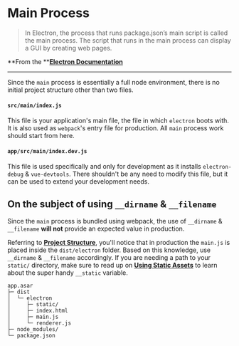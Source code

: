 # Main Process

> In Electron, the process that runs package.json’s main script is called the main process. The script that runs in the main process can display a GUI by creating web pages.

**From the **[**Electron Documentation**](http://electron.atom.io/docs/tutorial/quick-start/#main-process)

---

Since the `main` process is essentially a full node environment, there is no initial project structure other than two files.

#### `src/main/index.js`

This file is your application's main file, the file in which `electron` boots with. It is also used as `webpack`'s entry file for production. All `main` process work should start from here.

#### `app/src/main/index.dev.js`

This file is used specifically and only for development as it installs `electron-debug` & `vue-devtools`. There shouldn't be any need to modify this file, but it can be used to extend your development needs.

## On the subject of using `__dirname` & `__filename`

Since the `main` process is bundled using webpack, the use of `__dirname` & `__filename` **will not** provide an expected value in production.

Referring to [**Project Structure**](project_sturcture.md), you'll notice that in production the `main.js` is placed inside the `dist/electron` folder. Based on this knowledge, use `__dirname` & `__filename` accordingly. If you are needing a path to your `static/` directory, make sure to read up on [**Using Static Assets**](/using-static-assets.md) to learn about the super handy `__static` variable.

```
app.asar
├─ dist
│  └─ electron
│     ├─ static/
│     ├─ index.html
│     ├─ main.js
│     └─ renderer.js
├─ node_modules/
└─ package.json
```



